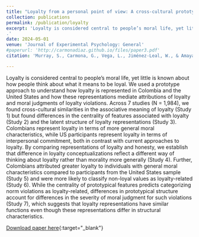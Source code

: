 ```yaml
---
title: "Loyalty from a personal point of view: A cross-cultural prototype study of loyalty"
collection: publications
permalink: /publication/loyalty
excerpt: 'Loyalty is considered central to people’s moral life, yet little is known about how people think about what it means to be loyal. We used a prototype approach to understand how loyalty is represented in Colombia and the United States and how these representations mediate attributions of loyalty and moral judgments of loyalty violations. Across 7 studies (N = 1,984), we found cross-cultural similarities in the associative meaning of loyalty (Study 1) but found differences in the centrality of features associated with loyalty (Study 2) and the latent structure of loyalty representations (Study 3). Colombians represent loyalty in terms of more general moral characteristics, while US participants represent loyalty in terms of interpersonal commitment, both in contrast with current approaches to loyalty. By comparing representations of loyalty and honesty, we establish that difference in loyalty conceptualizations reflect a different way of thinking about loyalty rather than morality more generally (Study 4). Further, Colombians attributed greater loyalty to individuals with general moral characteristics compared to participants from the United States sample (Study 5) and were more likely to classify non-loyal values as loyalty-related (Study 6). While the centrality of prototypical features predicts categorizing norm violations as loyalty-related, differences in prototypical structure account for differences in the severity of moral judgment for such violations (Study 7), which suggests that loyalty representations have similar functions even though these representations differ in structural characteristics.
.'
date: 2024-05-01
venue: 'Journal of Experimental Psychology: General'
#paperurl: 'http://carmonadiaz.github.io/files/paper3.pdf'
citation: 'Murray, S., Carmona, G., Vega, L., Jiménez-Leal, W., & Amaya, S. (2023). Loyalty from a personal point of view: A cross-cultural prototype study of loyalty.'

---
```


Loyalty is considered central to people’s moral life, yet little is known about how people think about what it means to be loyal. We used a prototype approach to understand how loyalty is represented in Colombia and the United States and how these representations mediate attributions of loyalty and moral judgments of loyalty violations. Across 7 studies (N = 1,984), we found cross-cultural similarities in the associative meaning of loyalty (Study 1) but found differences in the centrality of features associated with loyalty (Study 2) and the latent structure of loyalty representations (Study 3). Colombians represent loyalty in terms of more general moral characteristics, while US participants represent loyalty in terms of interpersonal commitment, both in contrast with current approaches to loyalty. By comparing representations of loyalty and honesty, we establish that difference in loyalty conceptualizations reflect a different way of thinking about loyalty rather than morality more generally (Study 4). Further, Colombians attributed greater loyalty to individuals with general moral characteristics compared to participants from the United States sample (Study 5) and were more likely to classify non-loyal values as loyalty-related (Study 6). While the centrality of prototypical features predicts categorizing norm violations as loyalty-related, differences in prototypical structure account for differences in the severity of moral judgment for such violations (Study 7), which suggests that loyalty representations have similar functions even though these representations differ in structural characteristics.

[Download paper here](https://philpapers.org/rec/MURLFA-5){:target="_blank"}
